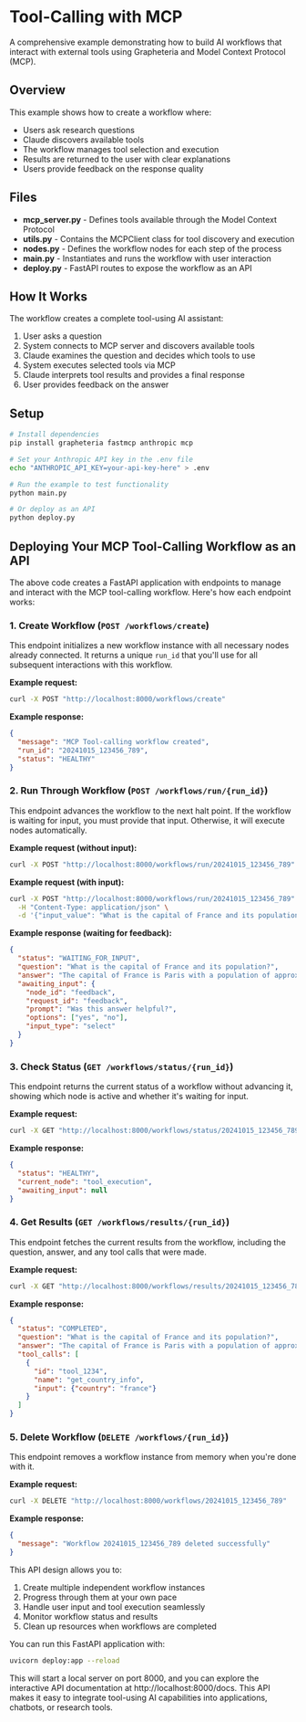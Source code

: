 
# Tool-Calling with MCP

A comprehensive example demonstrating how to build AI workflows that interact with external tools using Grapheteria and Model Context Protocol (MCP).

## Overview

This example shows how to create a workflow where:
- Users ask research questions
- Claude discovers available tools
- The workflow manages tool selection and execution
- Results are returned to the user with clear explanations
- Users provide feedback on the response quality

## Files

- **mcp_server.py** - Defines tools available through the Model Context Protocol
- **utils.py** - Contains the MCPClient class for tool discovery and execution
- **nodes.py** - Defines the workflow nodes for each step of the process
- **main.py** - Instantiates and runs the workflow with user interaction
- **deploy.py** - FastAPI routes to expose the workflow as an API

## How It Works

The workflow creates a complete tool-using AI assistant:

1. User asks a question
2. System connects to MCP server and discovers available tools
3. Claude examines the question and decides which tools to use
4. System executes selected tools via MCP
5. Claude interprets tool results and provides a final response
6. User provides feedback on the answer

## Setup

```bash
# Install dependencies
pip install grapheteria fastmcp anthropic mcp

# Set your Anthropic API key in the .env file
echo "ANTHROPIC_API_KEY=your-api-key-here" > .env

# Run the example to test functionality 
python main.py

# Or deploy as an API
python deploy.py
```

## Deploying Your MCP Tool-Calling Workflow as an API

The above code creates a FastAPI application with endpoints to manage and interact with the MCP tool-calling workflow. Here's how each endpoint works:

### 1. Create Workflow (`POST /workflows/create`)

This endpoint initializes a new workflow instance with all necessary nodes already connected. It returns a unique `run_id` that you'll use for all subsequent interactions with this workflow.

**Example request:**
```bash
curl -X POST "http://localhost:8000/workflows/create"
```

**Example response:**
```json
{
  "message": "MCP Tool-calling workflow created",
  "run_id": "20241015_123456_789",
  "status": "HEALTHY"
}
```

### 2. Run Through Workflow (`POST /workflows/run/{run_id}`)

This endpoint advances the workflow to the next halt point. If the workflow is waiting for input, you must provide that input. Otherwise, it will execute nodes automatically.

**Example request (without input):**
```bash
curl -X POST "http://localhost:8000/workflows/run/20241015_123456_789"
```

**Example request (with input):**
```bash
curl -X POST "http://localhost:8000/workflows/run/20241015_123456_789" \
  -H "Content-Type: application/json" \
  -d '{"input_value": "What is the capital of France and its population?"}'
```

**Example response (waiting for feedback):**
```json
{
  "status": "WAITING_FOR_INPUT",
  "question": "What is the capital of France and its population?",
  "answer": "The capital of France is Paris with a population of approximately 67 million people.",
  "awaiting_input": {
    "node_id": "feedback",
    "request_id": "feedback",
    "prompt": "Was this answer helpful?",
    "options": ["yes", "no"],
    "input_type": "select"
  }
}
```

### 3. Check Status (`GET /workflows/status/{run_id}`)

This endpoint returns the current status of a workflow without advancing it, showing which node is active and whether it's waiting for input.

**Example request:**
```bash
curl -X GET "http://localhost:8000/workflows/status/20241015_123456_789"
```

**Example response:**
```json
{
  "status": "HEALTHY",
  "current_node": "tool_execution",
  "awaiting_input": null
}
```

### 4. Get Results (`GET /workflows/results/{run_id}`)

This endpoint fetches the current results from the workflow, including the question, answer, and any tool calls that were made.

**Example request:**
```bash
curl -X GET "http://localhost:8000/workflows/results/20241015_123456_789"
```

**Example response:**
```json
{
  "status": "COMPLETED",
  "question": "What is the capital of France and its population?",
  "answer": "The capital of France is Paris with a population of approximately 67 million people.",
  "tool_calls": [
    {
      "id": "tool_1234",
      "name": "get_country_info",
      "input": {"country": "france"}
    }
  ]
}
```

### 5. Delete Workflow (`DELETE /workflows/{run_id}`)

This endpoint removes a workflow instance from memory when you're done with it.

**Example request:**
```bash
curl -X DELETE "http://localhost:8000/workflows/20241015_123456_789"
```

**Example response:**
```json
{
  "message": "Workflow 20241015_123456_789 deleted successfully"
}
```

This API design allows you to:
1. Create multiple independent workflow instances
2. Progress through them at your own pace
3. Handle user input and tool execution seamlessly
4. Monitor workflow status and results
5. Clean up resources when workflows are completed

You can run this FastAPI application with:
```bash
uvicorn deploy:app --reload
```

This will start a local server on port 8000, and you can explore the interactive API documentation at http://localhost:8000/docs. This API makes it easy to integrate tool-using AI capabilities into applications, chatbots, or research tools.

